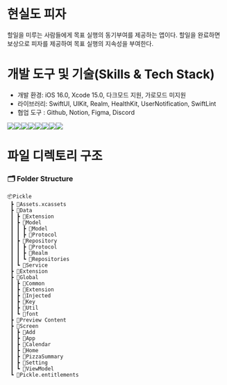 # 현실도 피자

할일을 미루는 사람들에게 목표 실행의 동기부여를 제공하는 앱이다.
할일을 완료하면 보상으로 피자를 제공하여 목표 실행의 지속성을 부여한다.


# 개발 도구 및 기술(Skills & Tech Stack)

- 개발 환경: iOS 16.0, Xcode 15.0, 다크모드 지원, 가로모드 미지원
- 라이브러리: SwiftUI, UIKit, Realm, HealthKit, UserNotification, SwiftLint
- 협업 도구 : Github, Notion, Figma, Discord

<img src="https://img.shields.io/badge/Swift-F05138?style=for-the-badge&logo=swift&logoColor=white"><img src="https://img.shields.io/badge/SwiftUI-0070FD?style=for-the-badge&logo=swift&logoColor=black"><img src="https://img.shields.io/badge/UIKit-2396F3?style=for-the-badge&logo=UIKit&logoColor=white"><img src="https://img.shields.io/badge/Xcode-188EE8?style=for-the-badge&logo=xcode&logoColor=white"><img src="https://img.shields.io/badge/Realm-39477F.svg?&style=for-the-badge&logo=Realm&logoColor=white"><img src="https://img.shields.io/badge/GitHub-000000?style=for-the-badge&logo=github&logoColor=white"><img src="https://img.shields.io/badge/Notion-FFFFFF?style=for-the-badge&logo=Notion&logoColor=black"><img src="https://img.shields.io/badge/Figma-000000?style=for-the-badge&logo=figma&logoColor=white">


# 파일 디렉토리 구조
### 🗂 Folder Structure

```
📦Pickle
 ┣ 📂Assets.xcassets
 ┣ 📂Data
 ┃ ┣ 📂Extension
 ┃ ┣ 📂Model
 ┃ ┃ ┣ 📂Model
 ┃ ┃ ┣ 📂Protocol
 ┃ ┣ 📂Repository
 ┃ ┃ ┣ 📂Protocol
 ┃ ┃ ┣ 📂Realm
 ┃ ┃ ┗ 📂Repositories
 ┃ ┗ 📂Service
 ┣ 📂Extension
 ┣ 📂Global
 ┃ ┣ 📂Common
 ┃ ┣ 📂Extension
 ┃ ┣ 📂Injected
 ┃ ┣ 📂Key
 ┃ ┣ 📂Util
 ┃ ┗ 📂font
 ┣ 📂Preview Content
 ┣ 📂Screen
 ┃ ┣ 📂Add
 ┃ ┣ 📂App
 ┃ ┣ 📂Calendar
 ┃ ┣ 📂Home
 ┃ ┣ 📂PizzaSummary
 ┃ ┣ 📂Setting
 ┃ ┗ 📂ViewModel
 ┗ 📜Pickle.entitlements
 
```

<br/>
